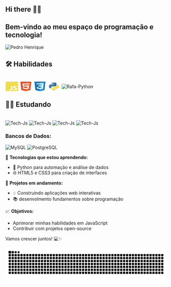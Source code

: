 ## Hi there  👨‍💻


## Bem-vindo ao meu espaço de programação e tecnologia!

![Pedro Henrique](https://github.com/user-attachments/assets/306cea81-0e15-40fb-b8aa-9b151e565d60)



 ## 🛠️ Habilidades
<div style="display: inline_block"><br>
  <img align="center" alt="Tech-Js" height="30" width="40" src="https://raw.githubusercontent.com/devicons/devicon/master/icons/javascript/javascript-plain.svg">
  <img align="center" alt="Tech-HTML" height="30" width="40" src="https://raw.githubusercontent.com/devicons/devicon/master/icons/html5/html5-original.svg">
  <img align="center" alt="Tech-CSS" height="30" width="40" src="https://raw.githubusercontent.com/devicons/devicon/master/icons/css3/css3-original.svg">
  <img align="center" alt="Rafa-Python" height="30" width="40" src="https://raw.githubusercontent.com/devicons/devicon/master/icons/python/python-original.svg">
  <img align="center" alt="Rafa-Python" height="30" width="40" src="https://cdn.jsdelivr.net/gh/devicons/devicon@latest/icons/php/php-original.svg" />

   ## 👩‍💻 Estudando
  
   <div style="display: inline_block"><br>
    
   <img  align="center" alt="Tech-Js" height="30" width="40" src="https://cdn.jsdelivr.net/gh/devicons/devicon@latest/icons/laravel/laravel-original.svg" />
   <img  align="center" alt="Tech-Js" height="30" width="40" src="https://cdn.jsdelivr.net/gh/devicons/devicon@latest/icons/jupyter/jupyter-original-wordmark.svg" />
   <img  align="center" alt="Tech-Js" height="30" width="40" src="https://cdn.jsdelivr.net/gh/devicons/devicon@latest/icons/matplotlib/matplotlib-original.svg" />
   <img  align="center" alt="Tech-Js" height="30" width="40" src="https://cdn.jsdelivr.net/gh/devicons/devicon@latest/icons/pandas/pandas-original-wordmark.svg" />
          
          
          
          

                    
   

</div>

### Bancos de Dados:
![MySQL](https://img.shields.io/badge/MySQL-4479A1?style=for-the-badge&logo=mysql&logoColor=white)
![PostgreSQL](https://img.shields.io/badge/PostgreSQL-336791?style=for-the-badge&logo=postgresql&logoColor=white)



🌱 **Tecnologias que estou aprendendo:**
- 🐍 Python para automação e análise de dados
- 🌐 HTML5 e CSS3 para criação de interfaces

🚀 **Projetos em andamento:**
- 💡 Construindo aplicações web interativas
- 📚 desenvolmento fundamentos sobre programação

📈 **Objetivos:**
- Aprimorar minhas habilidades em JavaScript
- Contribuir com projetos open-source

Vamos crescer juntos! 💻✨



<picture align="center">
  <source media="(prefers-color-scheme: dark)" srcset="https://raw.githubusercontent.com/phe-dev/phe-dev/output/github-contribution-grid-snake-dark.svg">
  <source media="(prefers-color-scheme: light)" srcset="https://raw.githubusercontent.com/phe-dev/phe-dev/output/github-contribution-grid-snake-dark.svg">
  <img align="center" alt="github contribution grid snake animation" src="https://raw.githubusercontent.com/phe-dev/phe-dev/output/github-contribution-grid-snake.svg">
</picture>






